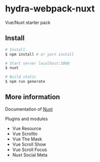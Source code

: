 # hydra-webpack-nuxt

Vue/Nuxt starter pack

## Install

``` bash
# Install
$ npm install # or yarn install

# Start server localhost:3000
$ nuxt

# Build static
$ npm run generate
```

## More information

Documentation of [Nuxt](https://github.com/nuxt/nuxt.js)

Plugins and modules
* Vue Resource
* Vue Scrollto
* Vue The Mask
* Vue Scroll Show
* Vue Scroll Focus
* Nuxt Social Meta
